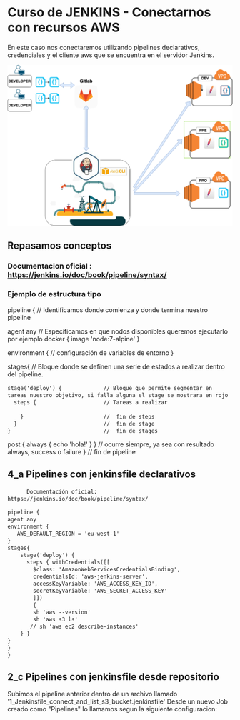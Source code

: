 # Curso de JENKINS - Conectarnos con recursos AWS

En este caso nos conectaremos utilizando pipelines declarativos, credenciales y el cliente aws que se encuentra en el servidor Jenkins.


![Texto alternativo](imagenes/diapositivas-4-aws.png)

## Repasamos conceptos

### Documentacion oficial : https://jenkins.io/doc/book/pipeline/syntax/

### Ejemplo de estructura tipo


pipeline {                        // Identificamos donde comienza y donde termina nuestro pipeline

agent any                         //  Especificamos en que nodos disponibles queremos ejecutarlo por ejemplo docker { image 'node:7-alpine' }

environment {                     // configuración de variables de entorno 
}

stages{                           // Bloque donde se definen una serie de estados a realizar dentro del pipeline.   

    stage('deploy') {             // Bloque que permite segmentar en tareas nuestro objetivo, si falla alguna el stage se mostrara en rojo 
      steps {                     // Tareas a realizar 
        
        }                         //  fin de steps
      }                           //  fin de stage
    }                             //  fin de stages
post { always { echo 'hola!' } }  //  ocurre siempre, ya sea con resultado always, success o failure
}                                 //  fin de pipeline



## 4_a   Pipelines con jenkinsfile declarativos 
          Documentación oficial:  https://jenkins.io/doc/book/pipeline/syntax/ 

```
pipeline {
agent any 
environment {
   AWS_DEFAULT_REGION = 'eu-west-1' 
}
stages{ 
    stage('deploy') {
      steps { withCredentials([[
        $class: 'AmazonWebServicesCredentialsBinding', 
        credentialsId: 'aws-jenkins-server', 
        accessKeyVariable: 'AWS_ACCESS_KEY_ID', 
        secretKeyVariable: 'AWS_SECRET_ACCESS_KEY'
        ]]) 
        {
        sh 'aws --version' 
        sh 'aws s3 ls' 
       // sh 'aws ec2 describe-instances'
    } }
} 
} 
}
```
## 2_c   Pipelines con jenkinsfile desde repositorio

Subimos el pipeline anterior dentro de un archivo llamado '1_Jenkinsfile_connect_and_list_s3_bucket.jenkinsfile' 
Desde un nuevo Job creado como "Pipelines" lo llamamos segun la siguiente configuracion:

















